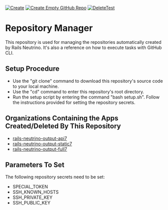 [![Create](https://github.com/rubyonracetracks/repo-manager/actions/workflows/create.yml/badge.svg)](https://github.com/rubyonracetracks/repo-manager/actions/workflows/create.yml)
[![Create Empty GitHub Repo](https://github.com/rubyonracetracks/repo-manager/actions/workflows/create-empty-repo.yml/badge.svg)](https://github.com/rubyonracetracks/repo-manager/actions/workflows/create-empty-repo.yml)
[![DeleteTest](https://github.com/rubyonracetracks/repo-manager/actions/workflows/delete-test.yml/badge.svg)](https://github.com/rubyonracetracks/repo-manager/actions/workflows/delete-test.yml)

# Repository Manager

This repository is used for managing the repositories automatically created by Rails Neutrino.  It's also a reference on how to execute tasks with GitHub CLI.

## Setup Procedure
* Use the "git clone" command to download this repository's source code to your local machine.
* Use the "cd" command to enter this repository's root directory.
* Run the setup script by entering the command "bash setup.sh".  Follow the instructions provided for setting the repository secrets.

## Organizations Containing the Apps Created/Deleted By This Repository
* [rails-neutrino-output-api7](https://github.com/orgs/rails-neutrino-output-api7/repositories)
* [rails-neutrino-output-static7](https://github.com/orgs/rails-neutrino-output-static7/repositories)
* [rails-neutrino-output-full7](https://github.com/orgs/rails-neutrino-output-full7/repositories)

## Parameters To Set
The following repository secrets need to be set:
*  SPECIAL_TOKEN
*  SSH_KNOWN_HOSTS
*  SSH_PRIVATE_KEY
*  SSH_PUBLIC_KEY
